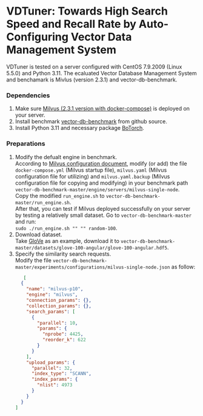 # VDTuner: Towards High Search Speed and Recall Rate by Auto-Configuring Vector Data Management System

VDTuner is tested on a server configured with CentOS 7.9.2009 (Linux 5.5.0) and Python 3.11. The ecaluated Vector Database Management System and benchamark is Mivlus (version 2.3.1) and vector-db-benchmark.

### Dependencies
1. Make sure [Milvus (2.3.1 version with docker-compose)](https://milvus.io/docs/install_standalone-docker.md) is deployed on your server.
2. Install benchmark [vector-db-benchmark](https://github.com/qdrant/vector-db-benchmark) from github source.
3. Install Python 3.11 and necessary package [BoTorch](https://botorch.org/docs/getting_started).
   
### Preparations
1. Modify the defualt engine in benchmark.  
   According to [Milvus configuration document](https://milvus.io/docs/configure-docker.md), modify (or add) the file `docker-compose.yml` (Milvus startup file), `milvus.yaml` (Milvus configuration file for utilizing) and `milvus.yaml.backup` (Milvus configuration file for copying and modifying) in your benchmark path `vector-db-benchmark-master/engine/servers/milvus-single-node`.  
   Copy the modified `run_engine.sh` to `vector-db-benchmark-master/run_engine.sh`.  
   After that, you can test if Milvus deployed successfully on your server by testing a relatively small dataset. Go to `vector-db-benchmark-master` and run:  
   `sudo ./run_engine.sh "" "" random-100`.
3. Download dataset.  
   Take [GloVe](http://ann-benchmarks.com/glove-100-angular.hdf5) as an example, download it to `vector-db-benchmark-master/datasets/glove-100-angular/glove-100-angular.hdf5`.
4. Specify the similarity search requests.  
   Modify the file `vector-db-benchmark-master/experiments/configurations/milvus-single-node.json` as follow:
   ```json
      [
     {
       "name": "milvus-p10",
       "engine": "milvus",
       "connection_params": {},
       "collection_params": {},
       "search_params": [
         {
           "parallel": 10,
           "params": {
             "nprobe": 4425,
             "reorder_k": 622
           }
         }
       ],
       "upload_params": {
         "parallel": 32,
         "index_type": "SCANN",
         "index_params": {
           "nlist": 4973
         }
       }
     }
   ]
   ```
